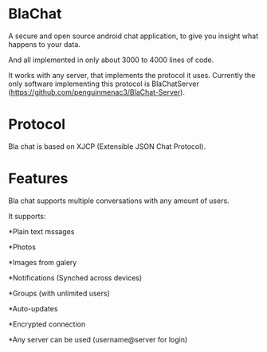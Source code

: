 BlaChat
=======

A secure and open source android chat application, to give you insight what happens to your data.

And all implemented in only about 3000 to 4000 lines of code.

It works with any server, that implements the protocol it uses.
Currently the only software implementing this protocol is BlaChatServer (https://github.com/penguinmenac3/BlaChat-Server).

Protocol
========

Bla chat is based on XJCP (Extensible JSON Chat Protocol).

Features
========

Bla chat supports multiple conversations with any amount of users.

It supports:

*Plain text mssages

*Photos

*Images from galery

*Notifications (Synched across devices)

*Groups (with unlimited users)

*Auto-updates

*Encrypted connection

*Any server can be used (username@server for login)
